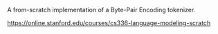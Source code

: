 A from-scratch implementation of a Byte-Pair Encoding tokenizer.

https://online.stanford.edu/courses/cs336-language-modeling-scratch